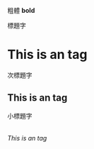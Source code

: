 粗體 
**bold**


標題字
# <h1> This is an  tag

次標題字
## <h2> This is an  tag

小標題字
###### <h6> This is an  tag

